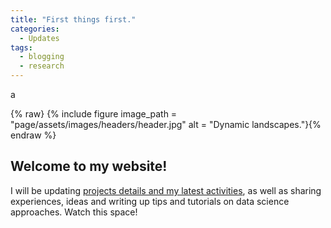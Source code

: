 ```yaml
---
title: "First things first."
categories:
  - Updates
tags:
  - blogging
  - research
---
```


a


{% raw} {% include figure image_path = "page/assets/images/headers/header.jpg" alt = "Dynamic landscapes."}{% endraw %}



## Welcome to my website!

I will be updating [projects details and my latest activities](/research/), as well as sharing experiences, ideas and writing up tips and tutorials on data science approaches. Watch this space!
